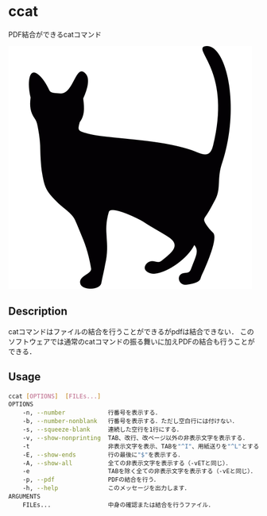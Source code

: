 # ccat

PDF結合ができるcatコマンド

![ccat_icon.svg](./img/ccat_icon.svg)

## Description

catコマンドはファイルの結合を行うことができるがpdfは結合できない．
このソフトウェアでは通常のcatコマンドの振る舞いに加えPDFの結合も行うことができる．

## Usage

```sh
ccat [OPTIONS]  [FILEs...]
OPTIONS
    -n, --number            行番号を表示する．
    -b, --number-nonblank   行番号を表示する．ただし空白行には付けない．
    -s, --squeeze-blank     連続した空行を1行にする．
    -v, --show-nonprinting  TAB、改行、改ページ以外の非表示文字を表示する．
    -t                      非表示文字を表示、TABを"^I"、用紙送りを"^L"とする．
    -E, --show-ends         行の最後に"$"を表示する．
    -A, --show-all          全ての非表示文字を表示する（-vETと同じ）．
    -e                      TABを除く全ての非表示文字を表示する（-vEと同じ）．
    -p, --pdf               PDFの結合を行う．
    -h, --help              このメッセージを出力します．
ARGUMENTS
    FILEs...                中身の確認または結合を行うファイル．
```
